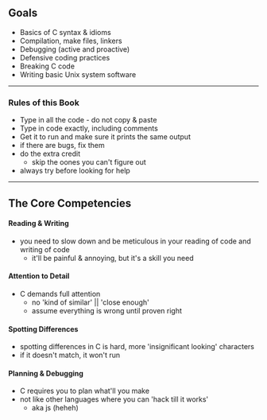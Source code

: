 ## Goals
- Basics of C syntax & idioms
- Compilation, make files, linkers
- Debugging (active and proactive)
- Defensive coding practices
- Breaking C code
- Writing basic Unix system software
---
### Rules of this Book
- Type in all the code - do not copy & paste
- Type in code exactly, including comments
- Get it to run and make sure it prints the same output
- if there are bugs, fix them
- do the extra credit
    - skip the oones you can't figure out
- always try before looking for help
---
## The Core Competencies
#### Reading & Writing
- you need to slow down and be meticulous in your reading of code and writing of code
    - it'll be painful & annoying, but it's a skill you need
#### Attention to Detail
- C demands full attention
    - no 'kind of similar' || 'close enough'
    - assume everything is wrong until proven right
#### Spotting Differences
- spotting differences in C is hard, more 'insignificant looking' characters
- if it doesn't match, it won't run
#### Planning & Debugging
- C requires you to plan what'll you make
- not like other languages where you can 'hack till it works'
    - aka js (heheh)

